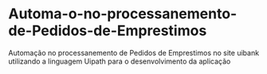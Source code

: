 # Automa-o-no-processanemento-de-Pedidos-de-Emprestimos
Automação no processanemento de Pedidos de Emprestimos no site uibank utilizando a linguagem Uipath para o desenvolvimento da aplicação
